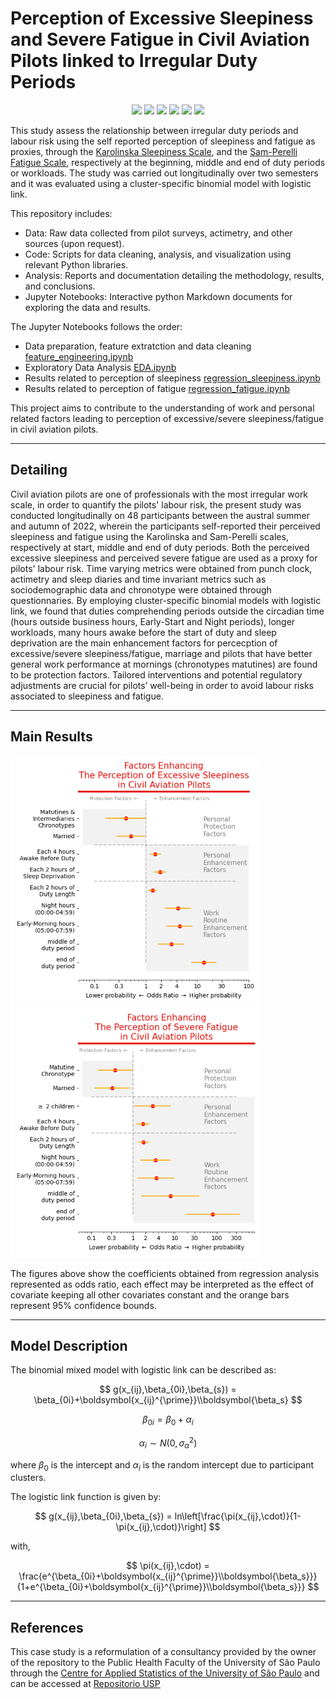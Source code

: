 # Perception of Excessive Sleepiness and Severe Fatigue in Civil Aviation Pilots linked to Irregular Duty Periods

<p style="text-align: center;"> <img src="https://img.shields.io/badge/python 3-pymer4-blue?logo=SimpleIconName&logoColor=ColorName&style=ShieldStyle" /> <img src="https://img.shields.io/badge/python 3-pandas-darkblue?logo=SimpleIconName&logoColor=ColorName&style=ShieldStyle" /> <img src="https://img.shields.io/badge/python 3-numpy-darkgreen?logo=SimpleIconName&logoColor=ColorName&style=ShieldStyle" /> <img src="https://img.shields.io/badge/python 3-seaborn-green?logo=SimpleIconName&logoColor=ColorName&style=ShieldStyle" /> <img src="https://img.shields.io/badge/python 3-matplotlib-lightblue?logo=SimpleIconName&logoColor=ColorName&style=ShieldStyle" /> <img src="https://img.shields.io/badge/python 3-Jupyter-orange?logo=SimpleIconName&logoColor=ColorName&style=ShieldStyle" /> </p>

This study assess the relationship between irregular duty periods and labour risk using the self reported perception of sleepiness and fatigue as proxies, through the [Karolinska Sleepiness Scale](https://www.ncbi.nlm.nih.gov/pmc/articles/PMC5511283/), and the [Sam-Perelli Fatigue Scale](https://psycnet.apa.org/record/2017-30931-005), respectively at the beginning, middle and end of duty periods or workloads. The study was carried out longitudinally over two semesters and it was evaluated using a cluster-specific binomial model with logistic link.


This repository includes:

* Data: Raw data collected from pilot surveys, actimetry, and other sources (upon request).
* Code: Scripts for data cleaning, analysis, and visualization using relevant Python libraries.
* Analysis: Reports and documentation detailing the methodology, results, and conclusions.
* Jupyter Notebooks: Interactive python Markdown documents for exploring the data and results.

The Jupyter Notebooks follows the order:

* Data preparation, feature extratction and data cleaning [feature_engineering.ipynb](feature_engineering.ipynb)
* Exploratory Data Analysis [EDA.ipynb](Exploratory_Data_Analysis.ipynb)
* Results related to perception of sleepiness [regression_sleepiness.ipynb](regression_sleepiness_2.ipynb)
* Results related to perception of fatigue [regression_fatigue.ipynb](regression_fatigue.ipynb)

This project aims to contribute to the understanding of work and personal related factors leading to perception of excessive/severe sleepiness/fatigue in civil aviation pilots.

---

## Detailing

Civil aviation pilots are one of professionals with the most irregular work scale, in order to quantify the pilots' labour risk, the present study was conducted longitudinally on 48 participants between the austral summer and autumn of 2022, wherein the participants self-reported their perceived sleepiness and fatigue using the Karolinska and Sam-Perelli scales, respectively at start, middle and end of duty periods. Both the perceived excessive sleepiness and perceived severe fatigue are used as a proxy for pilots' labour risk. Time varying metrics were obtained from punch clock, actimetry and sleep diaries and time invariant metrics such as sociodemographic data and chronotype were obtained through questionnaries. By employing cluster-specific binomial models with logistic link, we found that duties comprehending periods outside the circadian time (hours outside business hours, Early-Start and Night periods), longer workloads, many hours awake before the start of duty and sleep deprivation are the main enhancement factors for percecption of excessive/severe sleepiness/fatigue, marriage and pilots that have better general work performance at mornings (chronotypes matutines) are found to be protection factors. Tailored interventions and potential regulatory adjustments are crucial for pilots’ well-being in order to avoid labour risks associated to sleepiness and fatigue.

---

## Main Results


<p float="left">
  <img src="/figures/sleepiness_coeffs_odds.png" width="400" />
  <img src="/figures/fatigue_coeffs_odds.png" width="400" /> 
</p>

The figures above show the coefficients obtained from regression analysis represented as odds ratio, each effect may be interpreted as the effect of covariate keeping all other covariates constant and the orange bars represent 95% confidence bounds.

---

## Model Description

The binomial mixed model with logistic link can be described as:

$$ g(x_{ij},\beta_{0i},\beta_{s}) = \beta_{0i}+\boldsymbol{x_{ij}^{\prime}}\\boldsymbol{\beta_s} $$

$$ \beta_{0i} = \beta_0 + \alpha_i $$

$$ \alpha_i \sim N(0,\sigma_{\alpha}^{2}) $$

where $\beta_0$ is the intercept and $\alpha_i$ is the random intercept due to participant clusters.

The logistic link function is given by:

$$  g(x_{ij},\beta_{0i},\beta_{s}) = ln\left[\frac{\pi(x_{ij},\cdot)}{1-\pi(x_{ij},\cdot)}\right] $$

with,

$$ \pi(x_{ij},\cdot) = \frac{e^{\beta_{0i}+\boldsymbol{x_{ij}^{\prime}}\\boldsymbol{\beta_s}}}{1+e^{\beta_{0i}+\boldsymbol{x_{ij}^{\prime}}\\boldsymbol{\beta_s}}} $$

---

## References

This case study is a reformulation of a consultancy provided by the owner of the repository to the Public Health Faculty of the University of São Paulo through the [Centre for Applied Statistics of the University of São Paulo](https://www.ime.usp.br/cea/) and can be accessed at [Repositorio USP](https://repositorio.usp.br/item/003118043)
